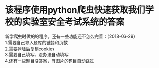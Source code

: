 # 该程序使用python爬虫快速获取我们学校的实验室安全考试系统的答案

新学爬虫时做的的程序，还有一些功能还不怎么完善：（2018-06-29）<br>
1.需要自己导入题库的链接和页数<br>
2.需要登陆后复制cookies<br>
3.需要自己填写，没办法自动填写<br>
4.还有一些题目没答案，有图片的题目自动跳过<br>
